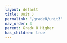 ```yaml
---
layout: default
title: Unit 3
permalink: "/grade8/unit3"
nav_order: 3
parent: Grade 8 Higher
has_children: true
---
```

